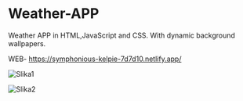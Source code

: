 # Weather-APP
Weather APP in HTML,JavaScript and CSS. With dynamic background  wallpapers.

WEB- https://symphonious-kelpie-7d7d10.netlify.app/


![Slika1](https://user-images.githubusercontent.com/73004912/207186755-0b96fcc7-833e-4751-8e8f-3254d89ceb4a.jpg)

![Slika2](https://user-images.githubusercontent.com/73004912/207187352-d506b8b0-bb7d-4b58-bb4f-cc58cad064d2.jpg)
